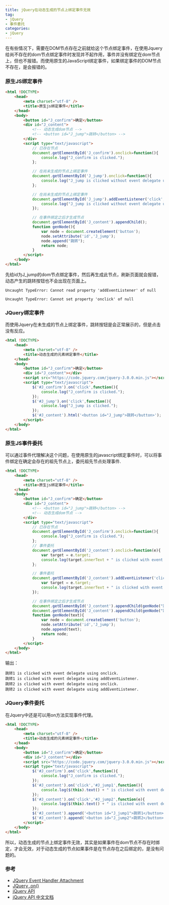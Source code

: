 ```yaml
---
title: jQuery在动态生成的节点上绑定事件无效
tag:
- jQuery
- 事件委托
categories:
- jQuery
---
```

在有些情况下，需要在DOM节点存在之前就给这个节点绑定事件，在使用Jquery给尚不存在的dom节点绑定事件时发现并不起作用，事件并没有绑定在dom节点上，但也不报错。而使用原生的JavaScript绑定事件，如果绑定事件的DOM节点不存在，是会报错的。
<!-- more -->
### 原生JS绑定事件
```html
<html !DOCTYPE>
	<head>
		<meta charset="utf-8" />
		<title>原生js绑定事件</title>	
	</head>
	<body>
		<button id="J_confirm">确定</button>
		<div id="J_content">
			<!-- 动态生成dom节点 -->
			<!-- <button id="J_jump">跳转</button> -->
		</div>
		<script type="text/javascript">
			// 已存在节点
			document.getElementById('J_confirm').onclick=function(){
				console.log("J_confirm is clicked.");
			};

			// 在尚未生成的节点上绑定事件
			document.getElementById('J_jump').onclick=function(){
				console.log("J_jump is clicked without event delegate using onclick.");
			};

			// 在尚未生成的节点上绑定事件
			document.getElementById('J_jump').addEventListener('click',function(){
			 	console.log("J_jump is clicked without event delegate using addEventListener.");
			});

			// 在事件绑定之后才生成节点
			document.getElementById('J_content').appendChild();
			function genNode(){
				var node = document.createElement('button');
				node.setAttribute('id','J_jump');
				node.append("跳转");
				return node;
			}
		</script>
	</body>
</html>
```
先给id为J_jump的dom节点绑定事件，然后再生成此节点，刷新页面就会报错，动态产生的跳转按钮也不会出现在页面上。

```
Uncaught TypeError: Cannot read property 'addEventListener' of null

Uncaught TypeError: Cannot set property 'onclick' of null
```
### JQuery绑定事件
而使用Jquery在未生成的节点上绑定事件，跳转按钮是会正常展示的，但是点击没有反应。
```html
<html !DOCTYPE>
	<head>
		<meta charset="utf-8" />
		<title>动态生成的元素绑定事件</title>
	</head>
	<body>
		<button id="J_confirm">确定</button>
		<div id="J_content"></div>
		<script src="https://code.jquery.com/jquery-3.0.0.min.js"></script>
		<script type="text/javascript">
			$('#J_confirm').on('click',function(){
				console.log("J_confirm is clicked.");
			});
			$('#J_jump').on('click',function(){
				console.log("J_jump is clicked.");
			});
			$('#J_content').html('<button id="J_jump">跳转</button>');
		</script>
	</body>
</html>
```
### 原生JS事件委托
可以通过事件代理解决这个问题，在使用原生的javascript绑定事件时，可以将事件绑定在确定会存在的祖先节点上，委托祖先节点处理事件.
```html
<html !DOCTYPE>
	<head>
		<meta charset="utf-8" />
		<title>原生js绑定事件</title>	
	</head>
	<body>
		<button id="J_confirm">确定</button>
		<div id="J_content">
			<!-- <button id="J_jump">跳转</button> -->
			<!-- 动态生成dom节点 -->
		</div>
		<script type="text/javascript">
			// 已存在节点
			document.getElementById('J_confirm').onclick=function(){
				console.log("J_confirm is clicked.");
			};
			// 事件委托
			document.getElementById('J_content').onclick=function(e){
				var target = e.target;
				console.log(target.innerText + " is clicked with event delegate using onclick.");
			};

			// 事件委托
			document.getElementById('J_content').addEventListener('click',function(e){
			 	var target = e.target;
				console.log(target.innerText + " is clicked with event delegate using addEventListener.");
			});

			// 在事件绑定之后才生成节点
			document.getElementById('J_content').appendChild(genNode("跳转1"));
			document.getElementById('J_content').appendChild(genNode("跳转2"));
			function genNode(text){
				var node = document.createElement('button');
				node.setAttribute('id','J_jump');
				node.append(text);
				return node;
			}
		</script>
	</body>
</html>
```
输出：
```
跳转1 is clicked with event delegate using onclick.
跳转1 is clicked with event delegate using addEventListener.
跳转2 is clicked with event delegate using onclick.
跳转2 is clicked with event delegate using addEventListener.
```
### JQuery事件委托
在Jquery中还是可以用on方法实现事件代理。
```html
<html !DOCTYPE>
	<head>
		<meta charset="utf-8" />
		<title>动态生成的元素绑定事件</title>
	</head>
	<body>
		<button id="J_confirm">确定</button>
		<div id="J_content"></div>
		<script src="https://code.jquery.com/jquery-3.0.0.min.js"></script>
		<script type="text/javascript">
			$('#J_confirm').on('click',function(){
				console.log("J_confirm is clicked.");
			});
			$('#J_content').on('click','#J_jump1',function(){
				console.log($(this).text() + " is clicked with event delegate.");
			});
			$('#J_content').on('click','#J_jump2',function(e){
				console.log($(this).text() + " is clicked with event delegate.");
			});
			$('#J_content').append('<button id="J_jump1">跳转1</button>');	
			$('#J_content').append('<button id="J_jump2">跳转2</button>');
		</script>
	</body>
</html>
```
所以，动态生成的节点上绑定事件无效，其实是如果事件在dom节点不存在时绑定，才会无效，对于动态生成的节点如果事件是在节点存在之后绑定的，是没有问题的。

### 参考
- [JQuery Event Handler Attachment](http://api.jquery.com/category/events/event-handler-attachment/)
- [JQuery .on()](http://api.jquery.com/on/)
- [jQuery API ](http://jquery.cuishifeng.cn/index.html)
- [jQuery API 中文文档](http://www.jquery123.com/)

